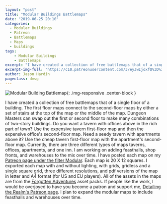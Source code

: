 ```yaml
---
layout: "post"
title: "Modular Buildings Battlemaps"
date: "2019-06-25 20:10"
categories:
  - Modular Buildings
  - Patreon
  - Battlemaps
  - Maps
  - buildings
tags:
    - Modular Buildings
    - Battlemaps
excerpt: "I have created a collection of free battlemaps that of a single floor of a building. The first floor maps connect to the second-floor maps by either a set of stairs at the top of the map or the middle of the map.  Dungeon Masters can swap out the first or second floor to make many combinations of two-story buildings."
excerpt-img-full: "https://c10.patreonusercontent.com/3/eyJwIjoxfQ%3D%3D/patreon-media/p/post/38545666/d00d4d7244a74c2db6317aac6b3405dc/1.jpg?token-time=1594317475&token-hash=-VJI4CRvhvK5rQoFG8Ns4eu7v4ZAQL9yVer0USL0zSs%3D"
author: Jason Hardin
pageclass: dmsg
---
```

![Modular Building Battlemap](https://c10.patreonusercontent.com/3/eyJwIjoxfQ%3D%3D/patreon-media/p/post/38545666/d00d4d7244a74c2db6317aac6b3405dc/1.jpg?token-time=1594317475&token-hash=-VJI4CRvhvK5rQoFG8Ns4eu7v4ZAQL9yVer0USL0zSs%3D){: .img-responsive  .center-block }

I have created a collection of free battlemaps that of a single floor of a building. The first floor maps connect to the second-floor maps by either a set of stairs at the top of the map or the middle of the map.  Dungeon Masters can swap out the first or second floor to make many combinations of two-story buildings.
Do you want a tavern with offices above in the rich part of town? Use the expensive tavern first-floor map and then the expensive office's second-floor map. Need a seedy tavern with apartments above it? Use the cheap tavern first-floor map with the apartment's second-floor map. Currently, there are three different types of maps taverns, offices, apartments, and one inn. I am working on adding feasthalls, shop fronts, and warehouses to the mix over time.
I have posted each map on my [Patreon page under the filter Modular](https://www.patreon.com/detailingtherealm/posts?filters%5Btag%5D=Modular). Each map is 20 X 12 squares. I exported each map with and without lighting, with grids, gridless and a single square grid, three different resolutions, and pdf versions of the map in letter and A4 format (for US and EU players). All of the assets in the maps are from the [Forgotten Adventures](https://www.patreon.com/detailingtherealm/posts?filters%5Btag%5D=Modular) asset packs.
If people like the work, I would be overjoyed to have you become a patron and support me, [Detailing the Realm's Patreon page](https://www.patreon.com/detailingtherealm/posts?filters%5Btag%5D=Modular). I plan to expand the modular maps to include feasthalls and warehouses over time.